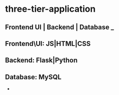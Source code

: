 # three-tier-application
Frontend UI | Backend | Database
_
--------------------------
Frontend\UI: JS|HTML|CSS 
--------------------------
Backend: Flask|Python  
--------------------------
Database: MySQL  
--------------------------


-
